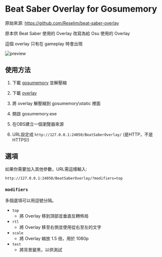 # Beat Saber Overlay for Gosumemory

原始來源: https://github.com/Reselim/beat-saber-overlay

原本供 Beat Saber 使用的 Overlay 改寫為給 Osu 使用的 Overlay

這個 overlay 只有在 gameplay 時會出現

![preview](https://i.imgur.com/mZlnpAm.png)

## 使用方法

1. 下載 [gosumemory](https://github.com/l3lackShark/gosumemory/releases/) 並解壓縮

2. 下載 [overlay](https://github.com/NotPeOpLe/beat-saber-overlay/releases/download/v1/BeatSaberOverlay.zip)

3. 將 overlay 解壓縮到 gosumemory\static 裡面

4. 開啟 gosumemory.exe

5. 在OBS建立一個瀏覽器來源

6. URL設定成 `http://127.0.0.1:24050/BeatSaberOverlay/` (是HTTP，不是HTTPS!)

## 選項

如果你需要加入其他參數，URL需這樣輸入:

```
http://127.0.0.1:24050/BeatSaberOverlay/?modifiers=top
```

### `modifiers`

多個選項可以用逗號分隔。

- `top`
	* 將 Overlay 移到頂部並垂直反轉佈局
- `rtl`
	* 將 Overlay 移至右側並使用從右至左的文字
- `scale`
	* 將 Overlay 縮放 1.5 倍，用於 1080p
- `test`
	* 將背景變黑，以供測試
